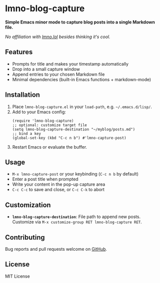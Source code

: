 # lmno-blog-capture

**Simple Emacs minor mode to capture blog posts into a single Markdown file.**

_No affiliation with [lmno.lol][] besides thinking it's cool._

## Features

- Prompts for title and makes your timestamp automatically
- Drop into a small capture window
- Append entries to your chosen Markdown file
- Minimal dependencies (built-in Emacs functions + markdown-mode)

## Installation

1. Place `lmno-blog-capture.el` in your `load-path`, e.g. `~/.emacs.d/lisp/`.
2. Add to your Emacs config:
   ```elisp
   (require 'lmno-blog-capture)
   ;; optional: customize target file
   (setq lmno-blog-capture-destination "~/myblog/posts.md")
   ;; bind a key
   (global-set-key (kbd "C-c n b") #'lmno-capture-post)
   ```
3. Restart Emacs or evaluate the buffer.

## Usage

- `M-x lmno-capture-post` or your keybinding (`C-c n b` by default)
- Enter a post title when prompted
- Write your content in the pop-up capture area
- `C-c C-c` to save and close, or `C-c C-k` to abort

## Customization

- **`lmno-blog-capture-destination`**: File path to append new posts. Customize via `M-x customize-group RET lmno-blog-capture RET`.

## Contributing

Bug reports and pull requests welcome on [GitHub](https://github.com/yourusername/lmno-blog-capture).

## License

MIT License


[lmno.lol]: https://lmno.lol
